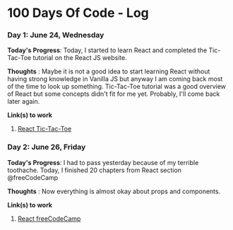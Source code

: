 # 100 Days Of Code - Log
### Day 1: June 24, Wednesday

**Today's Progress**: Today, I started to learn React and completed the Tic-Tac-Toe tutorial on the React JS website.

**Thoughts** : Maybe it is not a good idea to start learning React without having strong knowledge in Vanilla JS but anyway I am coming back most of the time to look up something. Tic-Tac-Toe tutorial was a good overview of React but some concepts didn't fit for me yet. Probably, I'll come back later again.

**Link(s) to work**
1. [React Tic-Tac-Toe](https://reactjs.org/tutorial/tutorial.html)

### Day 2: June 26, Friday

**Today's Progress**: I had to pass yesterday because of my terrible toothache. 
Today, I finished 20 chapters from React section 
@freeCodeCamp
 

**Thoughts** : Now everything is almost okay about props and components.

**Link(s) to work**
1. [React freeCodeCamp](https://www.freecodecamp.org/learn)

